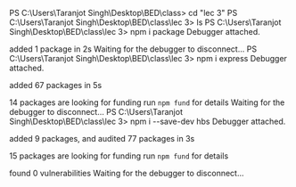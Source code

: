 PS C:\Users\Taranjot Singh\Desktop\BED\class> cd "lec 3"
PS C:\Users\Taranjot Singh\Desktop\BED\class\lec 3> ls
PS C:\Users\Taranjot Singh\Desktop\BED\class\lec 3> npm i package
Debugger attached.

added 1 package in 2s
Waiting for the debugger to disconnect...
PS C:\Users\Taranjot Singh\Desktop\BED\class\lec 3> npm i express
Debugger attached.

added 67 packages in 5s

14 packages are looking for funding
  run `npm fund` for details
Waiting for the debugger to disconnect...
PS C:\Users\Taranjot Singh\Desktop\BED\class\lec 3> npm i --save-dev hbs
Debugger attached.

added 9 packages, and audited 77 packages in 3s

15 packages are looking for funding
  run `npm fund` for details

found 0 vulnerabilities
Waiting for the debugger to disconnect...